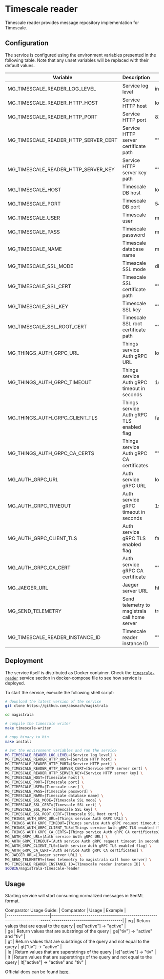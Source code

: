 # Timescale reader

Timescale reader provides message repository implementation for Timescale.

## Configuration

The service is configured using the environment variables presented in the
following table. Note that any unset variables will be replaced with their
default values.

| Variable                             | Description                                   | Default                       |
| ------------------------------------ | --------------------------------------------- | ----------------------------- |
| MG_TIMESCALE_READER_LOG_LEVEL        | Service log level                             | info                          |
| MG_TIMESCALE_READER_HTTP_HOST        | Service HTTP host                             | localhost                     |
| MG_TIMESCALE_READER_HTTP_PORT        | Service HTTP port                             | 8180                          |
| MG_TIMESCALE_READER_HTTP_SERVER_CERT | Service HTTP server certificate path          | ""                            |
| MG_TIMESCALE_READER_HTTP_SERVER_KEY  | Service HTTP server key path                  | ""                            |
| MG_TIMESCALE_HOST                    | Timescale DB host                             | localhost                     |
| MG_TIMESCALE_PORT                    | Timescale DB port                             | 5432                          |
| MG_TIMESCALE_USER                    | Timescale user                                | magistrala                    |
| MG_TIMESCALE_PASS                    | Timescale password                            | magistrala                    |
| MG_TIMESCALE_NAME                    | Timescale database name                       | messages                      |
| MG_TIMESCALE_SSL_MODE                | Timescale SSL mode                            | disabled                      |
| MG_TIMESCALE_SSL_CERT                | Timescale SSL certificate path                | ""                            |
| MG_TIMESCALE_SSL_KEY                 | Timescale SSL key                             | ""                            |
| MG_TIMESCALE_SSL_ROOT_CERT           | Timescale SSL root certificate path           | ""                            |
| MG_THINGS_AUTH_GRPC_URL              | Things service Auth gRPC URL                  | localhost:7000                |
| MG_THINGS_AUTH_GRPC_TIMEOUT          | Things service Auth gRPC timeout in seconds   | 1s                            |
| MG_THINGS_AUTH_GRPC_CLIENT_TLS       | Things service Auth gRPC TLS enabled flag     | false                         |
| MG_THINGS_AUTH_GRPC_CA_CERTS         | Things service Auth gRPC CA certificates      | ""                            |
| MG_AUTH_GRPC_URL                     | Auth service gRPC URL                         | localhost:7001                |
| MG_AUTH_GRPC_TIMEOUT                 | Auth service gRPC timeout in seconds          | 1s                            |
| MG_AUTH_GRPC_CLIENT_TLS              | Auth service gRPC TLS enabled flag            | false                         |
| MG_AUTH_GRPC_CA_CERT                 | Auth service gRPC CA certificate              | ""                            |
| MG_JAEGER_URL                        | Jaeger server URL                             | http://jaeger:4318//v1/traces |
| MG_SEND_TELEMETRY                    | Send telemetry to magistrala call home server | true                          |
| MG_TIMESCALE_READER_INSTANCE_ID      | Timescale reader instance ID                  | ""                            |

## Deployment

The service itself is distributed as Docker container. Check the [`timescale-reader`](https://github.com/absmach/magistrala/blob/main/docker/addons/timescale-reader/docker-compose.yml#L17-L41) service section in docker-compose file to see how service is deployed.

To start the service, execute the following shell script:

```bash
# download the latest version of the service
git clone https://github.com/absmach/magistrala

cd magistrala

# compile the timescale writer
make timescale-writer

# copy binary to bin
make install

# Set the environment variables and run the service
MG_TIMESCALE_READER_LOG_LEVEL=[Service log level] \
MG_TIMESCALE_READER_HTTP_HOST=[Service HTTP host] \
MG_TIMESCALE_READER_HTTP_PORT=[Service HTTP port] \
MG_TIMESCALE_READER_HTTP_SERVER_CERT=[Service HTTP server cert] \
MG_TIMESCALE_READER_HTTP_SERVER_KEY=[Service HTTP server key] \
MG_TIMESCALE_HOST=[Timescale host] \
MG_TIMESCALE_PORT=[Timescale port] \
MG_TIMESCALE_USER=[Timescale user] \
MG_TIMESCALE_PASS=[Timescale password] \
MG_TIMESCALE_NAME=[Timescale database name] \
MG_TIMESCALE_SSL_MODE=[Timescale SSL mode] \
MG_TIMESCALE_SSL_CERT=[Timescale SSL cert] \
MG_TIMESCALE_SSL_KEY=[Timescale SSL key] \
MG_TIMESCALE_SSL_ROOT_CERT=[Timescale SSL Root cert] \
MG_THINGS_AUTH_GRPC_URL=[Things service Auth GRPC URL] \
MG_THINGS_AUTH_GRPC_TIMEOUT=[Things service Auth gRPC request timeout in seconds] \
MG_THINGS_AUTH_GRPC_CLIENT_TLS=[Things service Auth gRPC TLS enabled flag] \
MG_THINGS_AUTH_GRPC_CA_CERTS=[Things service Auth gRPC CA certificates] \
MG_AUTH_GRPC_URL=[Auth service Auth gRPC URL] \
MG_AUTH_GRPC_TIMEOUT=[Auth service Auth gRPC request timeout in seconds] \
MG_AUTH_GRPC_CLIENT_TLS=[Auth service Auth gRPC TLS enabled flag] \
MG_AUTH_GRPC_CA_CERT=[Auth service Auth gRPC CA certificates] \
MG_JAEGER_URL=[Jaeger server URL] \
MG_SEND_TELEMETRY=[Send telemetry to magistrala call home server] \
MG_TIMESCALE_READER_INSTANCE_ID=[Timescale reader instance ID] \
$GOBIN/magistrala-timescale-reader
```

## Usage

Starting service will start consuming normalized messages in SenML format.

Comparator Usage Guide:
| Comparator | Usage | Example |  
|----------------------|-----------------------------------------------------------------------------|------------------------------------|
| eq | Return values that are equal to the query | eq["active"] -> "active" |  
| ge | Return values that are substrings of the query | ge["tiv"] -> "active" and "tiv" |  
| gt | Return values that are substrings of the query and not equal to the query | gt["tiv"] -> "active" |  
| le | Return values that are superstrings of the query | le["active"] -> "tiv" |  
| lt | Return values that are superstrings of the query and not equal to the query | lt["active"] -> "active" and "tiv" |

Official docs can be found [here](https://docs.magistrala.abstractmachines.fr).
